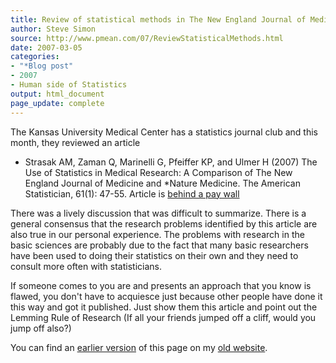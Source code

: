 ```yaml
---
title: Review of statistical methods in The New England Journal of Medicine and Nature Medicine
author: Steve Simon
source: http://www.pmean.com/07/ReviewStatisticalMethods.html
date: 2007-03-05
categories:
- "*Blog post"
- 2007
- Human side of Statistics 
output: html_document
page_update: complete
---
```


The Kansas University Medical Center has a statistics journal club and this month, they reviewed an article

+ Strasak AM, Zaman Q, Marinelli G, Pfeiffer KP, and Ulmer H (2007) The Use of Statistics in Medical Research: A Comparison of The New England Journal of Medicine and *Nature Medicine. The American Statistician, 61(1): 47-55. Article is [behind a pay wall][str1]

There was a lively discussion that was difficult to summarize. There is a general consensus that the research problems identified by this article are also true in our personal experience. The problems with research in the basic sciences are probably due to the fact that many basic researchers have been used to doing their statistics on their own and they need to consult more often with statisticians.

If someone comes to you are and presents an approach that you know is flawed, you don't have to acquiesce just because other people have done it this way and got it published. Just show them this article and point out the Lemming Rule of Research (If all your friends jumped off a cliff, would you jump off also?)

You can find an [earlier version][sim1] of this page on my [old website][sim2].

[sim1]: http://www.pmean.com/07/ReviewStatisticalMethods.html
[sim2]: http://www.pmean.com

[str1]: https://www.jstor.org/stable/27643837
